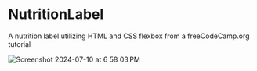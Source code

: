 # NutritionLabel
 A nutrition label utilizing HTML and CSS flexbox from a freeCodeCamp.org tutorial

![Screenshot 2024-07-10 at 6 58 03 PM](https://github.com/bragelbytes/NutritionLabel/assets/85720959/5a3f9cc0-8caf-4099-be69-16ff29c299d8)
